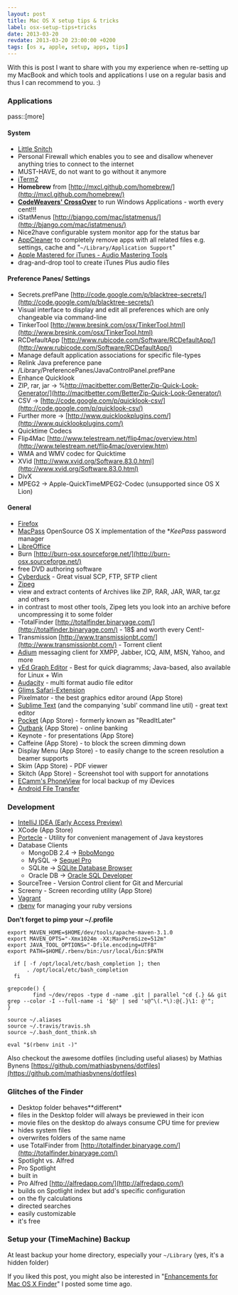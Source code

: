 ```yaml
---
layout: post
title: Mac OS X setup tips & tricks
label: osx-setup-tips+tricks
date: 2013-03-20
revdate: 2013-03-20 23:00:00 +0200
tags: [os x, apple, setup, apps, tips]
---
```


With this is post I want to share with you my experience when re-setting up my MacBook and which tools and applications I use on a regular basis and thus I can recommend to you. :)


### Applications

pass::[more]


#### System

* [Little Snitch](http://www.obdev.at/products/littlesnitch/index-de.html)
 * Personal Firewall which enables you to see and disallow whenever anything tries to connect to the internet
 * MUST-HAVE, do not want to go without it anymore
* [iTerm2](http://code.google.com/p/iterm2/)
* **Homebrew** from [http://mxcl.github.com/homebrew/](http://mxcl.github.com/homebrew/)
* **[CodeWeavers' CrossOver](http://www.codeweavers.com/products/crossover-mac/)** to run Windows Applications - worth every cent!!!
* iStatMenus [http://bjango.com/mac/istatmenus/](http://bjango.com/mac/istatmenus/)
 * Nice2have configurable system monitor app for the status bar
* [AppCleaner](http://www.freemacsoft.net/appcleaner/) to completely remove apps with all related files e.g. settings, cache and "`~/Library/Application Support`"
* [Apple Mastered for iTunes - Audio Mastering Tools](https://www.apple.com/itunes/mastered-for-itunes/)
 * drag-and-drop tool to create iTunes Plus audio files

#### Preference Panes/ Settings
* Secrets.prefPane [http://code.google.com/p/blacktree-secrets/](http://code.google.com/p/blacktree-secrets/)
 * Visual interface to display and edit all preferences which are only changeable via command-line
* TinkerTool [http://www.bresink.com/osx/TinkerTool.html](http://www.bresink.com/osx/TinkerTool.html)
* RCDefaultApp [http://www.rubicode.com/Software/RCDefaultApp/](http://www.rubicode.com/Software/RCDefaultApp/)
 * Manage default application associations for specific file-types
* Relink Java preference pane
 * /Library/PreferencePanes/JavaControlPanel.prefPane
* Enhance Quicklook
 * ZIP, rar, jar -> %http://macitbetter.com/BetterZip-Quick-Look-Generator/](http://macitbetter.com/BetterZip-Quick-Look-Generator/)
 * CSV -> [http://code.google.com/p/quicklook-csv/](http://code.google.com/p/quicklook-csv/)
 * Further more -> [http://www.quicklookplugins.com/](http://www.quicklookplugins.com/)
* Quicktime Codecs
 * Flip4Mac [http://www.telestream.net/flip4mac/overview.htm](http://www.telestream.net/flip4mac/overview.htm)
 * WMA and WMV codec for Quicktime
 * XVid [http://www.xvid.org/Software.83.0.html](http://www.xvid.org/Software.83.0.html)
 * DivX
 * MPEG2 -> Apple-QuickTimeMPEG2-Codec (unsupported since OS X Lion)
 
#### General
* [Firefox](http://www.getfirefox.com)
* [MacPass](http://mstarke.github.io/MacPass/) OpenSource OS X implementation of the **KeePass* password manager
* [LibreOffice](http://libreoffice.org/)
* Burn [http://burn-osx.sourceforge.net/](http://burn-osx.sourceforge.net/)
 * free DVD authoring software
* [Cyberduck](http://cyberduck.ch/) - Great visual SCP, FTP, SFTP client
* [Zipeg](http://www.zipeg.com/)
 * view and extract contents of Archives like ZIP, RAR, JAR, WAR, tar.gz and others
 * in contrast to most other tools, Zipeg lets you look into an archive before uncompressing it to some folder
* -TotalFinder [http://totalfinder.binaryage.com/](http://totalfinder.binaryage.com/) - 18$ and worth every Cent!-
* Transmission [http://www.transmissionbt.com/](http://www.transmissionbt.com/) - Torrent client
* [Adium](https://adium.im/) messaging client for XMPP, Jabber, ICQ, AIM, MSN, Yahoo, and more
* [yEd Graph Editor](http://www.yworks.com/en/products_yed_about.html) - Best for quick diagramms; Java-based, also available for Linux + Win
* [Audacity](http://audacity.sourceforge.net/) - multi format audio file editor
* [Glims Safari-Extension](http://www.machangout.com/)
* Pixelmator - the best graphics editor around (App Store)
* [Sublime Text](http://www.sublimetext.com/3) (and the companying 'subl' command line util) - great text editor
* [Pocket](http://getpocket.com/) (App Store) - formerly known as "ReadItLater"
* [Outbank](http://www.stoeger-it.de/) (App Store) - online banking
* Keynote - for presentations (App Store)
 * Caffeine (App Store) - to block the screen dimming down
 * Display Menu (App Store) - to easily change to the screen resolution a beamer supports
* Skim (App Store) - PDF viewer
* Skitch (App Store) - Screenshot tool with support for annotations
* [ECamm's PhoneView](http://ecamm.com/mac/phoneview/) for local backup of my iDevices
* [Android File Transfer](http://www.android.com/filetransfer/) 

### Development
* [IntelliJ IDEA (Early Access Preview)](http://confluence.jetbrains.net/display/IDEADEV/EAP)
* XCode (App Store)
* [Portecle](http://portecle.sourceforge.net/) - Utility for convenient management of Java keystores
* Database Clients
  * MongoDB 2.4 -> [RoboMongo](http://www.robomongo.org/)
  * MySQL -> [Sequel Pro](http://sequelpro.com/)
  * SQLite -> [SQLite Database Browser](http://sqlitebrowser.sourceforge.net/)
  * Oracle DB -> [Oracle SQL Developer](http://www.oracle.com/technetwork/developer-tools/sql-developer/overview/index.html)
* SourceTree - Version Control client for Git and Mercurial
* Screeny - Screen recording utility (App Store)
* [Vagrant](http://www.vagrantup.com/)
* [rbenv](http://rbenv.org/) for managing your ruby versions

**Don't forget to pimp your ~/.profile**
```shell
export MAVEN_HOME=$HOME/dev/tools/apache-maven-3.1.0
export MAVEN_OPTS="-Xmx1024m -XX:MaxPermSize=512m"
export JAVA_TOOL_OPTIONS="-Dfile.encoding=UTF8"
export PATH=$HOME/.rbenv/bin:/usr/local/bin:$PATH

  if [ -f /opt/local/etc/bash_completion ]; then
      . /opt/local/etc/bash_completion
  fi

grepcode() {
        find ~/dev/repos -type d -name .git | parallel "cd {.} && git grep --color -I --full-name -i '$@' | sed 's@^\(.*\):@{.}\1: @'";
}

source ~/.aliases
source ~/.travis/travis.sh
source ~/.bash_dont_think.sh

eval "$(rbenv init -)"
```

Also checkout the awesome dotfiles (including useful aliases) by Mathias Bynens [https://github.com/mathiasbynens/dotfiles](https://github.com/mathiasbynens/dotfiles)


### Glitches of the Finder

* Desktop folder behaves**different*
 * files in the Desktop folder will always be previewed in their icon
 * movie files on the desktop do always consume CPU time for preview
* hides system files
* overwrites folders of the same name
 * use TotalFinder from [http://totalfinder.binaryage.com/](http://totalfinder.binaryage.com/)
* Spotlight vs. Alfred
 * Pro Spotlight
  * built in
 * Pro Alfred [http://alfredapp.com/](http://alfredapp.com/)
  * builds on Spotlight index but add's specific configuration
  * on the fly calculations
  * directed searches
  * easily customizable
  * it's free
 

### Setup your (TimeMachine) Backup
At least backup your home directory, especially your `~/Library` (yes, it's a hidden folder)

If you liked this post, you might also be interested in "[Enhancements for Mac OS X Finder](http://aheusingfeld.github.io/2012/11/26/Productivity-for-Finder.html)" I posted some time ago.
